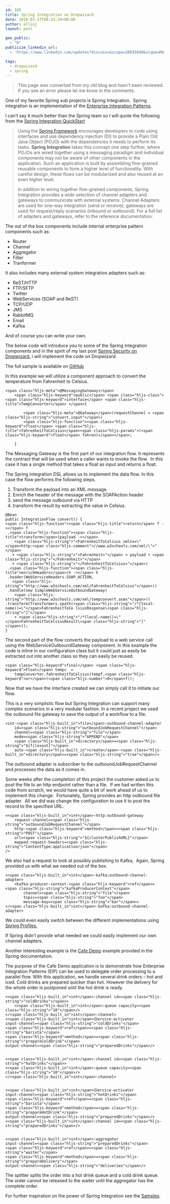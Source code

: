 ```yaml
---
id: 185
title: Spring Integration on Dropwizard
date: 2016-03-27T08:33:34+00:00
author: ellinj
layout: post

geo_public:
  - "0"
publicize_linkedin_url:
  - 'https://www.linkedin.com/updates?discuss=&scope=20835048&stype=M&topic=6120262983227629568&type=U&a=kMyj'

tags:
  - dropwizard
  - spring
---
```


>This page was converted from my old blog and hasn't been reviewed. If you see an error please let me know in the comments.


One of my favorite Spring sub projects is Spring Integration.  Spring integration is an implementation of the [Enterprise Integration Patterns](http://www.enterpriseintegrationpatterns.com/).

I can&#8217;t say it much better than the Spring team so I will quote the following from the [Spring Integration QuickStart](http://projects.spring.io/spring-integration/#quick-start)

> Using the [Spring Framework](http://projects.spring.io/spring-framework/) encourages developers to code using interfaces and use dependency injection (DI) to provide a Plain Old Java Object (POJO) with the dependencies it needs to perform its tasks. **Spring Integration** takes this concept one step further, where POJOs are wired together using a messaging paradigm and individual components may not be aware of other components in the application. Such an application is built by assembling fine-grained reusable components to form a higher level of functionality. With careful design, these flows can be modularized and also reused at an even higher level.
> 
> In addition to wiring together fine-grained components, Spring Integration provides a wide selection of channel adapters and gateways to communicate with external systems. Channel Adapters are used for one-way integration (send or receive); gateways are used for request/reply scenarios (inbound or outbound). For a full list of adapters and gateways, refer to the reference documentation.

The out of the box components include internal enterprise pattern components such as:

  * Router
  * Channel
  * Aggregator
  * Filter
  * Tranformer

It also includes many external system integration adapters such as:

  * ReST/HTTP
  * FTP/SFTP
  * Twitter
  * WebServices (SOAP and ReST)
  * TCP/UDP
  * JMS
  * RabbitMQ
  * Email
  * Kafka

And of course you can write your own.

The below code will introduce you to some of the Spring Integration components and in the spirit of my last post [Spring Security on Dropwizard.](2016/03/23/172/) i will implement the code on Dropwizard.

The full sample is available on [GitHub](https://github.com/jeffellin/dropwizard-spring/tree/springintegration)

In this example we will utilize a component approach to convert the temperature from Fahrenheit to Celsius.

<pre><code class="hljs">&lt;span class="hljs-meta">@MessagingGateway&lt;/span>
    &lt;span class="hljs-keyword">public&lt;/span> &lt;span class="hljs-class">&lt;span class="hljs-keyword">interface&lt;/span> &lt;span class="hljs-title">TempConverter&lt;/span> &lt;/span>{

        &lt;span class="hljs-meta">@Gateway&lt;/span>(requestChannel = &lt;span class="hljs-string">"convert.input"&lt;/span>)
        &lt;span class="hljs-function">&lt;span class="hljs-keyword">float&lt;/span> &lt;span class="hljs-title">fahrenheitToCelsius&lt;/span>&lt;span class="hljs-params">(&lt;span class="hljs-keyword">float&lt;/span> fahren)&lt;/span>&lt;/span>;

    }</code></pre>

The Messaging Gateway is the first part of our integration flow. It represents the contract that will be used when a caller wants to invoke the flow.  In this case it has a single method that takes a float as input and returns a float.

The Spring Integration DSL allows us to implement the data flow. In this case the flow performs the following steps.

  1. Transform the payload into an XML message.
  2. Enrich the header of the message with the SOAPAction header
  3. send the message outbound via HTTP
  4. transform the result by extracting the value in Celsius.

<pre><code class="hljs">@Bean
public IntegrationFlow convert() {
&lt;span class="hljs-function">&lt;span class="hljs-title">return&lt;/span> f -&gt;&lt;/span> f
 .&lt;span class="hljs-function">&lt;span class="hljs-title">transform&lt;/span>(payload -&gt;&lt;/span>
    &lt;span class="hljs-string">"&lt;FahrenheitToCelsius xmlns=\"&lt;/span>http:&lt;span class="hljs-comment">//www.w3schools.com/xml/\"&gt;"&lt;/span>
   + &lt;span class="hljs-string">"&lt;Fahrenheit&gt;"&lt;/span> + payload + &lt;span class="hljs-string">"&lt;/Fahrenheit&gt;"&lt;/span>
   + &lt;span class="hljs-string">"&lt;/FahrenheitToCelsius&gt;"&lt;/span>)
 .&lt;span class="hljs-function">&lt;span class="hljs-title">enrichHeaders&lt;/span>(h -&gt;&lt;/span> h
 .header(WebServiceHeaders.SOAP_ACTION,
   &lt;span class="hljs-string">"http://www.w3schools.com/xml/FahrenheitToCelsius"&lt;/span>))
 .handle(new SimpleWebServiceOutboundGateway(
    &lt;span class="hljs-string">"http://www.w3schools.com/xml/tempconvert.asmx"&lt;/span>))
.transform(Transformers.xpath(&lt;span class="hljs-string">"/*[local-name()=\"&lt;/span>FahrenheitToCe lsiusResponse\&lt;span class="hljs-string">"]"&lt;/span>
    + &lt;span class="hljs-string">"/*[local-name()=\"&lt;/span>FahrenheitToCelsiusResult\&lt;span class="hljs-string">"]"&lt;/span>));
}</code></pre>

The second part of the flow converts the payload to a web service call using the WebServiceOutboundGateway component. In this example the code is inline in our configuration class but it could just as easily be extracted out into another class so they can easily be reused.

<pre><code class="hljs">&lt;span class="hljs-keyword">final&lt;/span> &lt;span class="hljs-keyword">Float&lt;/span> tempc  =
    tempConverter.fahrenheitToCelsius(tempf.&lt;span class="hljs-keyword">or&lt;/span>(&lt;span class="hljs-number">0&lt;/span>f));</code></pre>

Now that we have the interface created we can simply call it to initiate our flow.

This is a very simplistic flow but Spring Integration can support many complex scenarios in a very modular fashion. In a recent project we used the outbound file gateway to save the output of a workflow to a file.

<pre><code class="hljs">&lt;int-&lt;span class="hljs-built_in">file&lt;/span>:outbound-channel-adapter 
    id=&lt;span class="hljs-string">"outboundJobRequestChannel"&lt;/span>
    channel=&lt;span class="hljs-string">"file"&lt;/span> 
    mode=&lt;span class="hljs-string">"APPEND"&lt;/span> 
    &lt;span class="hljs-built_in">directory&lt;/span>=&lt;span class="hljs-string">"${filesout}"&lt;/span>        
    auto-&lt;span class="hljs-built_in">create&lt;/span>-&lt;span class="hljs-built_in">directory&lt;/span>=&lt;span class="hljs-string">"true"&lt;/span>/&gt;</code></pre>

The outbound adapter is subscriber to the outboundJobRequestChannel and processes the data as it comes in.

Some weeks after the completion of this project the customer asked us to post the file to an http endpoint rather than a file.  If we had written this code from scratch, we would have quite a bit of work ahead of us to implement this change.  Fortunately, Spring provides an http outbound file adapter.  All we did was change the configuration to use it to post the record to the specified URL.

<pre><code class="hljs">&lt;&lt;span class="hljs-built_in">int&lt;/span>-http:outbound-gateway
    request-channel=&lt;span class="hljs-string">"outboundJobRequestChannel"&lt;/span>
    http-&lt;span class="hljs-keyword">method&lt;/span>=&lt;span class="hljs-string">"POST"&lt;/span>
    url=&lt;span class="hljs-string">"${clusterPublishURL}"&lt;/span>      
    mapped-request-headers=&lt;span class="hljs-string">"ContentType:application/json"&lt;/span>
/&gt;</code></pre>

We also had a request to look at possibly publishing to Kafka,  Again, Spring provided us with what we needed out of the box.

<pre><code class="hljs">&lt;&lt;span class="hljs-built_in">int&lt;/span>-kafka:outbound-channel-adapter&gt;
    &lt;kafka-producer-context-&lt;span class="hljs-keyword">ref&lt;/span>=&lt;span class="hljs-string">"kafkaProducerContext"&lt;/span>
        channel=&lt;span class="hljs-string">"file"&lt;/span>
        topic=&lt;span class="hljs-string">"foo"&lt;/span>
        message-key=&lt;span class="hljs-string">"bar"&lt;/span>&gt;
&lt;/&lt;span class="hljs-built_in">int&lt;/span>-kafka:outbound-channel-adapter&gt;</code></pre>

We could even easily switch between the different implementations using [Spring Profiles.](https://docs.spring.io/spring-boot/docs/current/reference/html/boot-features-profiles.html)

If Spring didn’t provide what needed we could easily implement our own channel adapters.

Another interesting example is the [Cafe Demo](http://docs.spring.io/spring-integration/docs/4.2.5.RELEASE/reference/html/samples.html#samples-cafe) example provided in the Spring documentation.

The purpose of the Cafe Demo application is to demonstrate how Enterprise Integration Patterns (EIP) can be used to delegate order processing to a parallel flow. With this application, we handle several drink orders &#8211; hot and iced. Cold drinks are prepared quicker than hot. However the delivery for the whole order is postponed until the hot drink is ready.

<pre><code class="hljs">&lt;&lt;span class="hljs-built_in">int&lt;/span>:channel id=&lt;span class="hljs-string">"coldDrinks"&lt;/span>&gt;
    &lt;&lt;span class="hljs-built_in">int&lt;/span>:queue capacity=&lt;span class="hljs-string">"10"&lt;/span>/&gt;
&lt;/&lt;span class="hljs-built_in">int&lt;/span>:channel&gt;
&lt;&lt;span class="hljs-built_in">int&lt;/span>😒ervice-activator
input-channel=&lt;span class="hljs-string">"coldDrinks"&lt;/span>
&lt;span class="hljs-keyword">ref&lt;/span>=&lt;span class="hljs-string">"barista"&lt;/span>
&lt;span class="hljs-keyword">method&lt;/span>=&lt;span class="hljs-string">"prepareColdDrink"&lt;/span>
output-channel=&lt;span class="hljs-string">"preparedDrinks"&lt;/span>/&gt;


&lt;&lt;span class="hljs-built_in">int&lt;/span>:channel id=&lt;span class="hljs-string">"hotDrinks"&lt;/span>&gt;
&lt;&lt;span class="hljs-built_in">int&lt;/span>:queue capacity=&lt;span class="hljs-string">"10"&lt;/span>/&gt;
&lt;/&lt;span class="hljs-built_in">int&lt;/span>:channel&gt;


&lt;&lt;span class="hljs-built_in">int&lt;/span>😒ervice-activator
input-channel=&lt;span class="hljs-string">"hotDrinks"&lt;/span>
&lt;span class="hljs-keyword">ref&lt;/span>=&lt;span class="hljs-string">"barista"&lt;/span>
&lt;span class="hljs-keyword">method&lt;/span>=&lt;span class="hljs-string">"prepareHotDrink"&lt;/span>
output-channel=&lt;span class="hljs-string">"preparedDrinks"&lt;/span>/&gt;
&lt;&lt;span class="hljs-built_in">int&lt;/span>:channel id=&lt;span class="hljs-string">"preparedDrinks"&lt;/span>/&gt;


&lt;&lt;span class="hljs-built_in">int&lt;/span>:aggregator
input-channel=&lt;span class="hljs-string">"preparedDrinks"&lt;/span>
&lt;span class="hljs-keyword">ref&lt;/span>=&lt;span class="hljs-string">"waiter"&lt;/span>
&lt;span class="hljs-keyword">method&lt;/span>=&lt;span class="hljs-string">"prepareDelivery"&lt;/span>
output-channel=&lt;span class="hljs-string">"deliveries"&lt;/span>/&gt;</code></pre>

The splitter splits the order into a hot drink queue and a cold drink queue. The order cannot be released to the waiter until the aggregator has the complete order.

For further inspiration on the power of Spring Integration see the [Samples](https://github.com/spring-projects/spring-integration-samples).